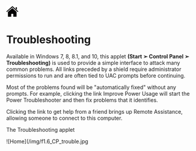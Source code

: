 [![Home](/img/home.jpg)](1.6_OS_win_ControlPanel.md)

# Troubleshooting

Available in Windows 7, 8, 8.1, and 10, this applet **(Start ➢ Control Panel ➢
Troubleshooting)** is used to provide a simple interface to attack many common problems.
All links preceded by a shield require administrator permissions to run and are often
tied to UAC prompts before continuing. 

Most of the problems found will be "automatically
fixed" without any prompts. For example, clicking the link Improve Power Usage
will start the Power Troubleshooter and then fix problems that it identifies. 

Clicking the
link to get help from a friend brings up Remote Assistance, allowing someone to connect
to this computer.

The Troubleshooting applet



![Home](/img/f1.6_CP_trouble.jpg



